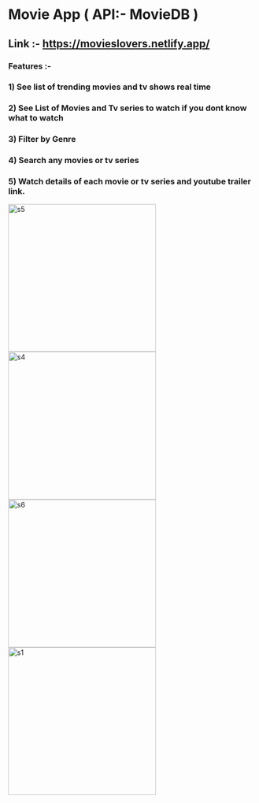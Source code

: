 # Movie App ( API:- MovieDB )

## Link :- https://movieslovers.netlify.app/


### Features :- 

### 1) See list of trending movies and tv shows real time
### 2) See List of Movies and Tv series to watch if you dont know what to watch
### 3) Filter by Genre
### 4) Search any movies or tv series
### 5) Watch details of each movie or tv series and youtube trailer link.
<a href="https://ibb.co/xSQ1Bz6"><img src="https://i.ibb.co/1fxrPRT/s5.png" alt="s5" border="0" height="300" widdth="150"></a>
<a href="https://ibb.co/TBZ9fnn"><img src="https://i.ibb.co/Rp1RFMM/s4.png" alt="s4" border="0" height="300" widdth="150"></a>
<a href="https://ibb.co/4P85F7g"><img src="https://i.ibb.co/f4kPX2G/s6.png" alt="s6" border="0" height="300" widdth="150"></a>
<a href="https://ibb.co/J52Gjd6"><img src="https://i.ibb.co/hDH4FMQ/s1.png" alt="s1" border="0" height="300" widdth="450"></a>
